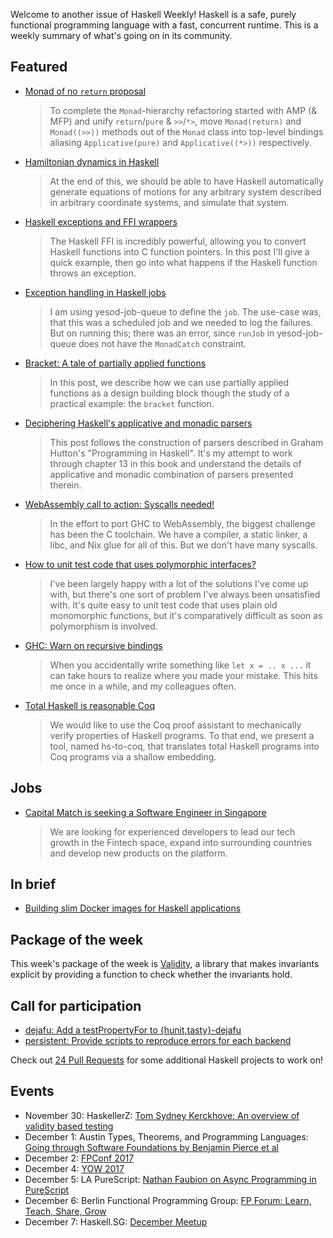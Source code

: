 <!-- 2017-11-30 -->

Welcome to another issue of Haskell Weekly!
Haskell is a safe, purely functional programming language with a fast, concurrent runtime.
This is a weekly summary of what's going on in its community.

## Featured

-   [Monad of no `return` proposal](https://ghc.haskell.org/trac/ghc/wiki/Proposal/MonadOfNoReturn?version=22)

    > To complete the `Monad`-hierarchy refactoring started with AMP (& MFP) and unify `return`/`pure` & `>>`/`*>`, move `Monad(return)` and `Monad((>>))` methods out of the `Monad` class into top-level bindings aliasing `Applicative(pure)` and `Applicative((*>))` respectively.

-   [Hamiltonian dynamics in Haskell](https://blog.jle.im/entry/hamiltonian-dynamics-in-haskell.html)

    > At the end of this, we should be able to have Haskell automatically generate equations of motions for any arbitrary system described in arbitrary coordinate systems, and simulate that system.

-   [Haskell exceptions and FFI wrappers](https://neilmitchell.blogspot.com/2017/11/haskell-exceptions-and-ffi-wrappers.html)

    > The Haskell FFI is incredibly powerful, allowing you to convert Haskell functions into C function pointers. In this post I'll give a quick example, then go into what happens if the Haskell function throws an exception.

-   [Exception handling in Haskell jobs](https://medium.com/lazy-eval/exception-handling-in-haskell-jobs-383835fb73e6)

    > I am using yesod-job-queue to define the `job`. The use-case was, that this was a scheduled job and we needed to log the failures. But on running this; there was an error, since `runJob` in yesod-job-queue does not have the `MonadCatch` constraint.

-   [Bracket: A tale of partially applied functions](https://alternativebit.fr/posts/haskell/bracket/)

    > In this post, we describe how we can use partially applied functions as a design building block though the study of a practical example: the `bracket` function.

-   [Deciphering Haskell's applicative and monadic parsers](https://eli.thegreenplace.net/2017/deciphering-haskells-applicative-and-monadic-parsers/)

    > This post follows the construction of parsers described in Graham Hutton's "Programming in Haskell". It's my attempt to work through chapter 13 in this book and understand the details of applicative and monadic combination of parsers presented therein.

-   [WebAssembly call to action: Syscalls needed!](https://www.reddit.com/r/haskell/comments/7fu2vr/webassembly_call_to_action_syscalls_needed/)

    > In the effort to port GHC to WebAssembly, the biggest challenge has been the C toolchain. We have a compiler, a static linker, a libc, and Nix glue for all of this. But we don't have many syscalls.

-   [How to unit test code that uses polymorphic interfaces?](https://www.reddit.com/r/haskell/comments/7gfw3v/how_to_unit_test_code_that_uses_polymorphic/)

    > I've been largely happy with a lot of the solutions I've come up with, but there's one sort of problem I've always been unsatisfied with. It's quite easy to unit test code that uses plain old monomorphic functions, but it's comparatively difficult as soon as polymorphism is involved.

-   [GHC: Warn on recursive bindings](https://ghc.haskell.org/trac/ghc/ticket/14527)

    > When you accidentally write something like `let x = .. x ...` it can take hours to realize where you made your mistake. This hits me once in a while, and my colleagues often.

-   [Total Haskell is reasonable Coq](https://arxiv.org/abs/1711.09286)

    > We would like to use the Coq proof assistant to mechanically verify properties of Haskell programs. To that end, we present a tool, named hs-to-coq, that translates total Haskell programs into Coq programs via a shallow embedding.

## Jobs

-   [Capital Match is seeking a Software Engineer in Singapore](https://functionaljobs.com/jobs/9053-software-engineer-haskell-full-stack-at-capital-match)

    > We are looking for experienced developers to lead our tech growth in the Fintech space, expand into surrounding countries and develop new products on the platform.

## In brief

-   [Building slim Docker images for Haskell applications](https://futtetennismo.me/posts/docker/2017-11-24-docker-haskell-executables.html)

## Package of the week

This week's package of the week is [Validity](https://hackage.haskell.org/package/validity-0.4.0.2),
a library that makes invariants explicit by providing a function to check whether the invariants hold.

## Call for participation

-   [dejafu: Add a testPropertyFor to {hunit,tasty}-dejafu](https://github.com/barrucadu/dejafu/issues/159)
-   [persistent: Provide scripts to reproduce errors for each backend](https://github.com/yesodweb/persistent/issues/746)

Check out [24 Pull Requests](https://24pullrequests.com/languages/haskell) for some additional Haskell projects to work on!

## Events

-   November 30: HaskellerZ: [Tom Sydney Kerckhove: An overview of validity based testing](https://www.meetup.com/HaskellerZ/events/245248358/)
-   December 1: Austin Types, Theorems, and Programming Languages: [Going through Software Foundations by Benjamin Pierce et al](https://www.meetup.com/Austin-Types-Theorems-and-Programming-Languages/events/245019617/)
-   December 2: [FPConf 2017](https://www.meetup.com/Functional-programming-Moscow-Tech-Meetup/events/244760125/)
-   December 4: [YOW 2017](https://www.meetup.com/Brisbane-Functional-Programming-Group/events/244438498/)
-   December 5: LA PureScript: [Nathan Faubion on Async Programming in PureScript](https://www.meetup.com/LA-PureScript/events/244935247/)
-   December 6: Berlin Functional Programming Group: [FP Forum: Learn, Teach, Share, Grow](https://www.meetup.com/Berlin-Functional-Programming-Group/events/244991423/)
-   December 7: Haskell.SG: [December Meetup](https://www.meetup.com/HASKELL-SG/events/244959310/)
